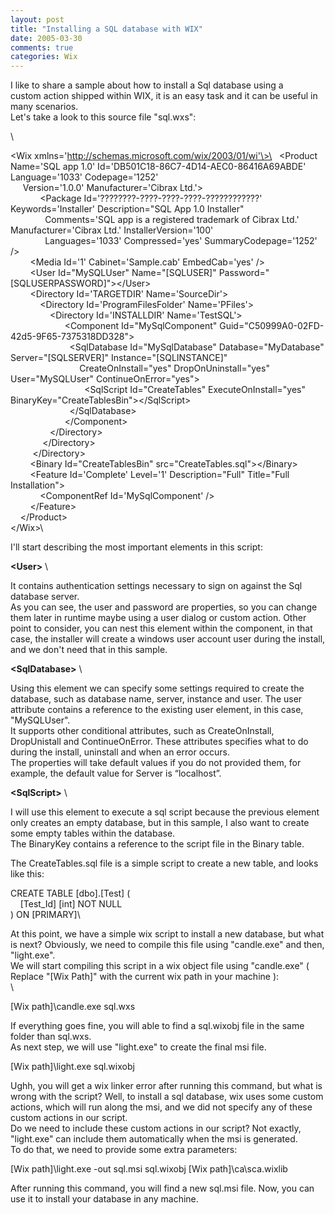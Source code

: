 ```yaml
---
layout: post
title: "Installing a SQL database with WIX"
date: 2005-03-30
comments: true
categories: Wix
---
```


I like to share a sample about how to install a Sql database using a
custom action shipped within WIX, it is an easy task and it can be
useful in many scenarios.\
Let's take a look to this source file "sql.wxs":

\

\<Wix xmlns='http://schemas.microsoft.com/wix/2003/01/wi'\>\
  \<Product Name='SQL app 1.0' Id='DB501C18-86C7-4D14-AEC0-86416A69ABDE'
Language='1033' Codepage='1252'\
     Version='1.0.0' Manufacturer='Cibrax Ltd.'\>\
            \<Package Id='????????-????-????-????-????????????'
Keywords='Installer' Description="SQL App 1.0 Installer"\
              Comments='SQL app is a registered trademark of Cibrax
Ltd.' Manufacturer='Cibrax Ltd.' InstallerVersion='100'\
              Languages='1033' Compressed='yes' SummaryCodepage='1252'
/\>\
        \<Media Id='1' Cabinet='Sample.cab' EmbedCab='yes' /\>\
        \<User Id="MySQLUser" Name="[SQLUSER]"
Password="[SQLUSERPASSWORD]"\>\</User\>\
        \<Directory Id='TARGETDIR' Name='SourceDir'\>\
            \<Directory Id='ProgramFilesFolder' Name='PFiles'\>\
                \<Directory Id='INSTALLDIR' Name='TestSQL'\>\
                      \<Component Id="MySqlComponent"
Guid="C50999A0-02FD-42d5-9F65-7375318DD328"\>\
                        \<SqlDatabase Id="MySqlDatabase"
Database="MyDatabase" Server="[SQLSERVER]" Instance="[SQLINSTANCE]"\
                            CreateOnInstall="yes" DropOnUninstall="yes"
User="MySQLUser" ContinueOnError="yes"\>\
                              \<SqlScript Id="CreateTables"
ExecuteOnInstall="yes" BinaryKey="CreateTablesBin"\>\</SqlScript\>\
                        \</SqlDatabase\>\
                      \</Component\>\
                \</Directory\>\
             \</Directory\>\
         \</Directory\>\
        \<Binary Id="CreateTablesBin"
src="CreateTables.sql"\>\</Binary\>\
        \<Feature Id='Complete' Level='1' Description="Full" Title="Full
Installation"\>\
            \<ComponentRef Id='MySqlComponent' /\>\
        \</Feature\>\
    \</Product\>\
\</Wix\>\

I'll start describing the most important elements in this script:

**\<User\>** \

It contains authentication settings necessary to sign on against the Sql
database server. \
As you can see, the user and password are properties, so you can change
them later in runtime maybe using a user dialog or custom action. Other
point to consider, you can nest this element within the component, in
that case, the installer will create a windows user account user during
the install, and we don't need that in this sample.

**\<SqlDatabase\>** \

Using this element we can specify some settings required to create the
database, such as database name, server, instance and user. The user
attribute contains a reference to the existing user element, in this
case, "MySQLUser". \
It supports other conditional attributes, such as CreateOnInstall,
DropUnistall and ContinueOnError. These attributes specifies what to do
during the install, uninstall and when an error occurs. \
The properties will take default values if you do not provided them, for
example, the default value for Server is “localhost”.

**\<SqlScript\>** \

I will use this element to execute a sql script because the previous
element only creates an empty database, but in this sample, I also want
to create some empty tables within the database.\
The BinaryKey contains a reference to the script file in the Binary
table.

The CreateTables.sql file is a simple script to create a new table, and
looks like this:

CREATE TABLE [dbo].[Test] (\
    [Test\_Id] [int] NOT NULL \
) ON [PRIMARY]\

At this point, we have a simple wix script to install a new database,
but what is next? Obviously, we need to compile this file using
"candle.exe" and then, "light.exe". \
We will start compiling this script in a wix object file using
"candle.exe" ( Replace "[Wix Path]" with the current wix path in your
machine ):\
\

[Wix path]\\candle.exe sql.wxs

If everything goes fine, you will able to find a sql.wixobj file in the
same folder than sql.wxs. \
As next step, we will use "light.exe" to create the final msi file.

[Wix path]\\light.exe sql.wixobj

Ughh, you will get a wix linker error after running this command, but
what is wrong with the script? Well, to install a sql database, wix uses
some custom actions, which will run along the msi, and we did not
specify any of these custom actions in our script. \
Do we need to include these custom actions in our script? Not exactly,
"light.exe" can include them automatically when the msi is generated. \
To do that, we need to provide some extra parameters:

[Wix path]\\light.exe -out sql.msi sql.wixobj [Wix path]\\ca\\sca.wixlib

After running this command, you will find a new sql.msi file. Now, you
can use it to install your database in any machine.

